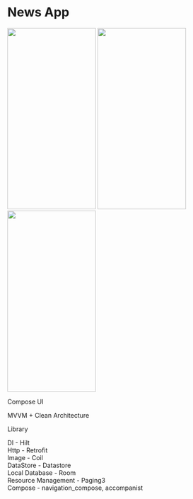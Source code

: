 # News App

<img src="https://github.com/pardessuccess/NewsApp/assets/30859374/257f8493-45e3-4778-b655-46be5013093f" width="200" height="410"/>
<img src="https://github.com/pardessuccess/NewsApp/assets/30859374/90bd978e-3c2d-4714-8284-2aa8ef7bd8e4" width="200" height="410"/>
<img src="https://github.com/pardessuccess/NewsApp/assets/30859374/254ffc0d-985e-4d5b-a19f-648e0da36101" width="200" height="410"/>

<br/>

Compose UI

MVVM + Clean Architecture

Library

DI - Hilt <br/>
Http - Retrofit <br/>
Image - Coil <br/>
DataStore - Datastore <br/>
Local Database - Room <br/>
Resource Management - Paging3 <br/>
Compose - navigation_compose, accompanist <br/>
